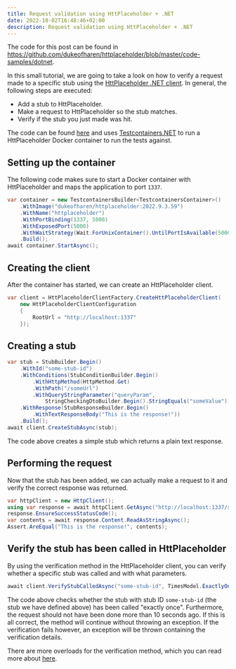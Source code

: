 ```yaml
---
title: Request validation using HttPlaceholder + .NET
date: 2022-10-02T16:48:46+02:00
description: Request validation using HttPlaceholder + .NET
---
```


The code for this post can be found in <https://github.com/dukeofharen/httplaceholder/blob/master/code-samples/dotnet>.

In this small tutorial, we are going to take a look on how to verify a request made to a specific stub using the [HttPlaceholder .NET client](https://www.nuget.org/packages/HttPlaceholder.Client/). In general, the following steps are executed:

* Add a stub to HttPlaceholder.
* Make a request to HttPlaceholder so the stub matches.
* Verify if the stub you just made was hit.

The code can be found [here](https://github.com/dukeofharen/httplaceholder/blob/master/code-samples/dotnet) and uses [Testcontainers.NET](https://github.com/testcontainers/testcontainers-dotnet) to run a HttPlaceholder Docker container to run the tests against.

## Setting up the container

The following code makes sure to start a Docker container with HttPlaceholder and maps the application to port `1337`.

```c#
var container = new TestcontainersBuilder<TestcontainersContainer>()
    .WithImage("dukeofharen/httplaceholder:2022.9.3.59")
    .WithName("httplaceholder")
    .WithPortBinding(1337, 5000)
    .WithExposedPort(5000)
    .WithWaitStrategy(Wait.ForUnixContainer().UntilPortIsAvailable(5000))
    .Build();
await container.StartAsync();
```

## Creating the client

After the container has started, we can create an HttPlaceholder client.

```c#
var client = HttPlaceholderClientFactory.CreateHttPlaceholderClient(
    new HttPlaceholderClientConfiguration
    {
        RootUrl = "http://localhost:1337"
    });
```

## Creating a stub

```c#
var stub = StubBuilder.Begin()
    .WithId("some-stub-id")
    .WithConditions(StubConditionBuilder.Begin()
        .WithHttpMethod(HttpMethod.Get)
        .WithPath("/someUrl")
        .WithQueryStringParameter("queryParam",
            StringCheckingDtoBuilder.Begin().StringEquals("someValue")))
    .WithResponse(StubResponseBuilder.Begin()
        .WithTextResponseBody("This is the response!"))
    .Build();
await client.CreateStubAsync(stub);
```

The code above creates a simple stub which returns a plain text response.

## Performing the request

Now that the stub has been added, we can actually make a request to it and verify the correct response was returned.

```c#
var httpClient = new HttpClient();
using var response = await httpClient.GetAsync("http://localhost:1337/someUrl?queryParam=someValue");
response.EnsureSuccessStatusCode();
var contents = await response.Content.ReadAsStringAsync();
Assert.AreEqual("This is the response!", contents);
```

## Verify the stub has been called in HttPlaceholder

By using the verification method in the HttPlaceholder client, you can verify whether a specific stub was called and with what parameters.

```c#
await client.VerifyStubCalledAsync("some-stub-id", TimesModel.ExactlyOnce(), DateTime.UtcNow.AddSeconds(-10));
```

The code above checks whether the stub with stub ID `some-stub-id` (the stub we have defined above) has been called "exactly once". Furthermore, the request should not have been done more than 10 seconds ago. If this is all correct, the method will continue without throwing an exception. If the verification fails however, an exception will be thrown containing the verification details.

There are more overloads for the verification method, which you can read more about [here](/docs/#stub-request-validation).